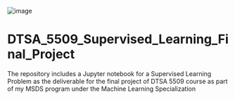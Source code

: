 ![image](https://github.com/laithrasheed/DTSA_5509_Supervised_Learning_Final_Project/assets/124019127/78cd18ac-792b-4671-b532-bfdf9440aba3)

# DTSA_5509_Supervised_Learning_Final_Project
The repository includes a Jupyter notebook for a Supervised Learning Problem as the deliverable for the final project of DTSA 5509 course as part of my MSDS program under the Machine Learning Specialization
